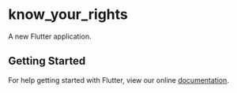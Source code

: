 # know_your_rights

A new Flutter application.

## Getting Started

For help getting started with Flutter, view our online
[documentation](https://flutter.io/).
